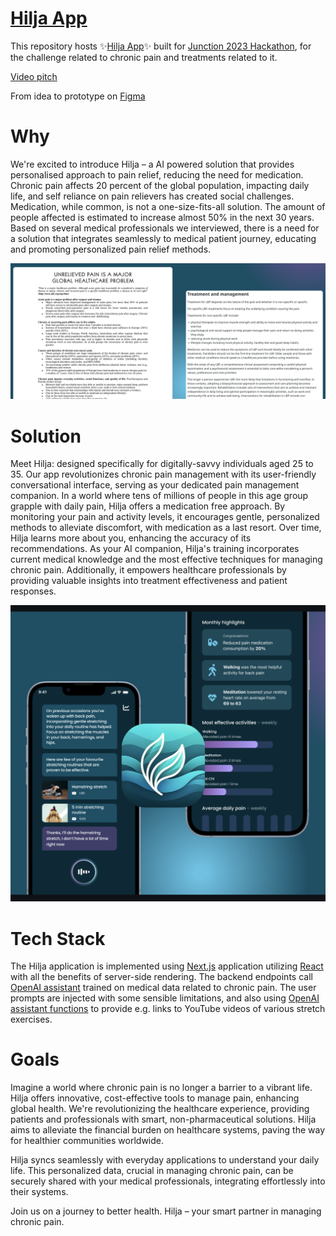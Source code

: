 # [Hilja App](https://hilja.app/)

This repository hosts ✨[Hilja App](https://hilja.app/)✨ built for [Junction 2023 Hackathon](https://eu.junctionplatform.com/dashboard/event/junction-2023), for the challenge related to chronic pain and treatments related to it.

[Video pitch](https://youtu.be/oxy67143Wj8?si=sPN9YhoLuspCBEGr)

From idea to prototype on [Figma](https://www.figma.com/file/pcJR9tlaIJ15ZIO1uB4nK6/Junction-2023---Hilja)

# Why
We're excited to introduce Hilja – a AI powered solution that provides personalised approach to pain relief, reducing the need for medication.
Chronic pain affects 20 percent of the global population, impacting daily life, and self reliance on pain relievers has created social challenges.
Medication, while common, is not a one-size-fits-all solution.
The amount of people affected is estimated to increase almost 50% in the next 30 years.
Based on several medical professionals we interviewed, there is a need for a solution that integrates seamlessly to medical patient journey, educating and promoting personalized pain relief methods.

![chronic pain research](./docs/why.png)

# Solution
Meet Hilja: designed specifically for digitally-savvy individuals aged 25 to 35.
Our app revolutionizes chronic pain management with its user-friendly conversational interface, serving as your dedicated pain management companion.
In a world where tens of millions of people in this age group grapple with daily pain, Hilja offers a medication free approach.
By monitoring your pain and activity levels, it encourages gentle, personalized methods to alleviate discomfort, with medication as a last resort.
Over time, Hilja learns more about you, enhancing the accuracy of its recommendations.
As your AI companion, Hilja's training incorporates current medical knowledge and the most effective techniques for managing chronic pain.
Additionally, it empowers healthcare professionals by providing valuable insights into treatment effectiveness and patient responses.

![ui-screenshot](./docs/ui.png)

# Tech Stack
The Hilja application is implemented using [Next.js](https://nextjs.org) application utilizing [React](https://react.dev) with all the benefits of server-side rendering.
The backend endpoints call [OpenAI assistant](https://platform.openai.com/docs/assistants/overview) trained on medical data related to chronic pain.
The user prompts are injected with some sensible limitations, and also using [OpenAI assistant functions](https://platform.openai.com/docs/assistants/tools/function-calling) to provide e.g. links to YouTube videos of various stretch exercises.

# Goals

Imagine a world where chronic pain is no longer a barrier to a vibrant life.
Hilja offers innovative, cost-effective tools to manage pain, enhancing global health.
We're revolutionizing the healthcare experience, providing patients and professionals with smart, non-pharmaceutical solutions.
Hilja aims to alleviate the financial burden on healthcare systems, paving the way for healthier communities worldwide.

Hilja syncs seamlessly with everyday applications to understand your daily life.
This personalized data, crucial in managing chronic pain, can be securely shared with your medical professionals, integrating effortlessly into their systems.

Join us on a journey to better health.
Hilja – your smart partner in managing chronic pain.

